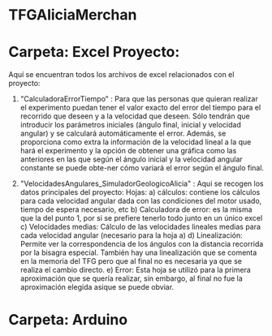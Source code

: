 # TFGAliciaMerchan

# Carpeta: Excel Proyecto:

Aquí se encuentran todos los archivos de excel relacionados con el proyecto:
1) "CalculadoraErrorTiempo" : Para que las personas que quieran realizar el experimento puedan tener el valor exacto del error del tiempo para el recorrido que deseen y     a la velocidad que deseen. Sólo tendrán que introducir los parámetros iniciales (ángulo final, inicial y velocidad angular) y se calculará automáticamente el error.     Además, se proporciona como extra la información de la velocidad lineal a la que hará el experimento y la opción de obtener una gráfica como las anteriores en las       que según el ángulo inicial y la velocidad angular constante se puede obte-ner cómo variará el error según el ángulo final.

2) "VelocidadesAngulares_SimuladorGeologicoAlicia" : Aqui se recogen los datos principales del proyecto:
         Hojas:
         a) cálculos: contiene los cálculos para cada velocidad angular dada con las condiciones del motor usado, tiempo de espera necesario, etc
         b) Calculadora de error: es la misma que la del punto 1, por si se prefiere tenerlo todo junto en un único excel
         c) Velocidades medias: Cálculo de las velocidades lineales medias para cada velocidad angular (necesario para la hoja a)
         d) Linealización: Permite ver la correspondencia de los ángulos con la distancia recorrida por la bisagra especial. También hay una linealización que se comenta             en la memoria del TFG pero que al final no es necesaria ya que se realiza el cambio directo. 
         e) Error: Esta hoja se utilizó para la primera aproximación que se quería realizar, sin embargo, al final no fue la aproximación elegida asique se puede obviar.
         
# Carpeta: Arduino


